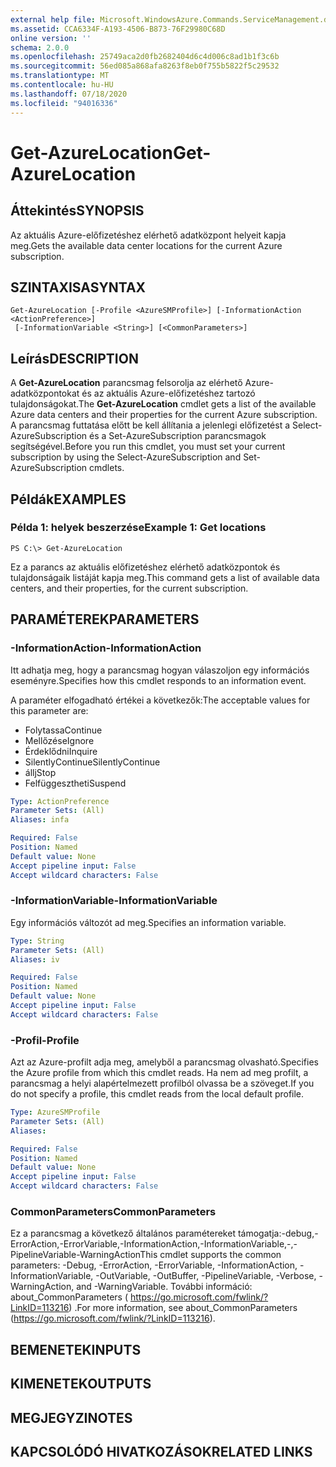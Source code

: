 ```yaml
---
external help file: Microsoft.WindowsAzure.Commands.ServiceManagement.dll-Help.xml
ms.assetid: CCA6334F-A193-4506-B873-76F29980C68D
online version: ''
schema: 2.0.0
ms.openlocfilehash: 25749aca2d0fb2682404d6c4d006c8ad1b1f3c6b
ms.sourcegitcommit: 56ed085a868afa8263f8eb0f755b5822f5c29532
ms.translationtype: MT
ms.contentlocale: hu-HU
ms.lasthandoff: 07/18/2020
ms.locfileid: "94016336"
---
```

# <span data-ttu-id="5ef18-101">Get-AzureLocation</span><span class="sxs-lookup"><span data-stu-id="5ef18-101">Get-AzureLocation</span></span>

## <span data-ttu-id="5ef18-102">Áttekintés</span><span class="sxs-lookup"><span data-stu-id="5ef18-102">SYNOPSIS</span></span>
<span data-ttu-id="5ef18-103">Az aktuális Azure-előfizetéshez elérhető adatközpont helyeit kapja meg.</span><span class="sxs-lookup"><span data-stu-id="5ef18-103">Gets the available data center locations for the current Azure subscription.</span></span>

## <span data-ttu-id="5ef18-104">SZINTAXISA</span><span class="sxs-lookup"><span data-stu-id="5ef18-104">SYNTAX</span></span>

```
Get-AzureLocation [-Profile <AzureSMProfile>] [-InformationAction <ActionPreference>]
 [-InformationVariable <String>] [<CommonParameters>]
```

## <span data-ttu-id="5ef18-105">Leírás</span><span class="sxs-lookup"><span data-stu-id="5ef18-105">DESCRIPTION</span></span>
<span data-ttu-id="5ef18-106">A **Get-AzureLocation** parancsmag felsorolja az elérhető Azure-adatközpontokat és az aktuális Azure-előfizetéshez tartozó tulajdonságokat.</span><span class="sxs-lookup"><span data-stu-id="5ef18-106">The **Get-AzureLocation** cmdlet gets a list of the available Azure data centers and their properties for the current Azure subscription.</span></span>
<span data-ttu-id="5ef18-107">A parancsmag futtatása előtt be kell állítania a jelenlegi előfizetést a Select-AzureSubscription és a Set-AzureSubscription parancsmagok segítségével.</span><span class="sxs-lookup"><span data-stu-id="5ef18-107">Before you run this cmdlet, you must set your current subscription by using the Select-AzureSubscription and Set-AzureSubscription cmdlets.</span></span>

## <span data-ttu-id="5ef18-108">Példák</span><span class="sxs-lookup"><span data-stu-id="5ef18-108">EXAMPLES</span></span>

### <span data-ttu-id="5ef18-109">Példa 1: helyek beszerzése</span><span class="sxs-lookup"><span data-stu-id="5ef18-109">Example 1: Get locations</span></span>
```
PS C:\> Get-AzureLocation
```

<span data-ttu-id="5ef18-110">Ez a parancs az aktuális előfizetéshez elérhető adatközpontok és tulajdonságaik listáját kapja meg.</span><span class="sxs-lookup"><span data-stu-id="5ef18-110">This command gets a list of available data centers, and their properties, for the current subscription.</span></span>

## <span data-ttu-id="5ef18-111">PARAMÉTEREK</span><span class="sxs-lookup"><span data-stu-id="5ef18-111">PARAMETERS</span></span>

### <span data-ttu-id="5ef18-112">-InformationAction</span><span class="sxs-lookup"><span data-stu-id="5ef18-112">-InformationAction</span></span>
<span data-ttu-id="5ef18-113">Itt adhatja meg, hogy a parancsmag hogyan válaszoljon egy információs eseményre.</span><span class="sxs-lookup"><span data-stu-id="5ef18-113">Specifies how this cmdlet responds to an information event.</span></span>

<span data-ttu-id="5ef18-114">A paraméter elfogadható értékei a következők:</span><span class="sxs-lookup"><span data-stu-id="5ef18-114">The acceptable values for this parameter are:</span></span>

- <span data-ttu-id="5ef18-115">Folytassa</span><span class="sxs-lookup"><span data-stu-id="5ef18-115">Continue</span></span>
- <span data-ttu-id="5ef18-116">Mellőzése</span><span class="sxs-lookup"><span data-stu-id="5ef18-116">Ignore</span></span>
- <span data-ttu-id="5ef18-117">Érdeklődni</span><span class="sxs-lookup"><span data-stu-id="5ef18-117">Inquire</span></span>
- <span data-ttu-id="5ef18-118">SilentlyContinue</span><span class="sxs-lookup"><span data-stu-id="5ef18-118">SilentlyContinue</span></span>
- <span data-ttu-id="5ef18-119">állj</span><span class="sxs-lookup"><span data-stu-id="5ef18-119">Stop</span></span>
- <span data-ttu-id="5ef18-120">Felfüggesztheti</span><span class="sxs-lookup"><span data-stu-id="5ef18-120">Suspend</span></span>

```yaml
Type: ActionPreference
Parameter Sets: (All)
Aliases: infa

Required: False
Position: Named
Default value: None
Accept pipeline input: False
Accept wildcard characters: False
```

### <span data-ttu-id="5ef18-121">-InformationVariable</span><span class="sxs-lookup"><span data-stu-id="5ef18-121">-InformationVariable</span></span>
<span data-ttu-id="5ef18-122">Egy információs változót ad meg.</span><span class="sxs-lookup"><span data-stu-id="5ef18-122">Specifies an information variable.</span></span>

```yaml
Type: String
Parameter Sets: (All)
Aliases: iv

Required: False
Position: Named
Default value: None
Accept pipeline input: False
Accept wildcard characters: False
```

### <span data-ttu-id="5ef18-123">-Profil</span><span class="sxs-lookup"><span data-stu-id="5ef18-123">-Profile</span></span>
<span data-ttu-id="5ef18-124">Azt az Azure-profilt adja meg, amelyből a parancsmag olvasható.</span><span class="sxs-lookup"><span data-stu-id="5ef18-124">Specifies the Azure profile from which this cmdlet reads.</span></span>
<span data-ttu-id="5ef18-125">Ha nem ad meg profilt, a parancsmag a helyi alapértelmezett profilból olvassa be a szöveget.</span><span class="sxs-lookup"><span data-stu-id="5ef18-125">If you do not specify a profile, this cmdlet reads from the local default profile.</span></span>

```yaml
Type: AzureSMProfile
Parameter Sets: (All)
Aliases: 

Required: False
Position: Named
Default value: None
Accept pipeline input: False
Accept wildcard characters: False
```

### <span data-ttu-id="5ef18-126">CommonParameters</span><span class="sxs-lookup"><span data-stu-id="5ef18-126">CommonParameters</span></span>
<span data-ttu-id="5ef18-127">Ez a parancsmag a következő általános paramétereket támogatja:-debug,-ErrorAction,-ErrorVariable,-InformationAction,-InformationVariable,-,-PipelineVariable-WarningAction</span><span class="sxs-lookup"><span data-stu-id="5ef18-127">This cmdlet supports the common parameters: -Debug, -ErrorAction, -ErrorVariable, -InformationAction, -InformationVariable, -OutVariable, -OutBuffer, -PipelineVariable, -Verbose, -WarningAction, and -WarningVariable.</span></span> <span data-ttu-id="5ef18-128">További információ: about_CommonParameters ( https://go.microsoft.com/fwlink/?LinkID=113216) .</span><span class="sxs-lookup"><span data-stu-id="5ef18-128">For more information, see about_CommonParameters (https://go.microsoft.com/fwlink/?LinkID=113216).</span></span>

## <span data-ttu-id="5ef18-129">BEMENETEK</span><span class="sxs-lookup"><span data-stu-id="5ef18-129">INPUTS</span></span>

## <span data-ttu-id="5ef18-130">KIMENETEK</span><span class="sxs-lookup"><span data-stu-id="5ef18-130">OUTPUTS</span></span>

## <span data-ttu-id="5ef18-131">MEGJEGYZI</span><span class="sxs-lookup"><span data-stu-id="5ef18-131">NOTES</span></span>

## <span data-ttu-id="5ef18-132">KAPCSOLÓDÓ HIVATKOZÁSOK</span><span class="sxs-lookup"><span data-stu-id="5ef18-132">RELATED LINKS</span></span>

